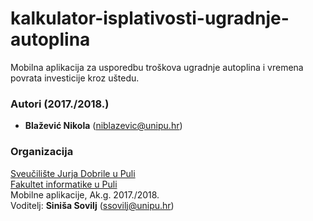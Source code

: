 # kalkulator-isplativosti-ugradnje-autoplina
Mobilna aplikacija za usporedbu troškova ugradnje autoplina i vremena povrata investicije kroz uštedu.

### Autori (2017./2018.)
- **Blažević Nikola** (niblazevic@unipu.hr)

### Organizacija
[Sveučilište Jurja Dobrile u Puli](http://www.unipu.hr/)   
[Fakultet informatike u Puli](https://fipu.unipu.hr/)  
Mobilne aplikacije, Ak.g. 2017./2018.  
Voditelj: **Siniša Sovilj** (ssovilj@unipu.hr)
